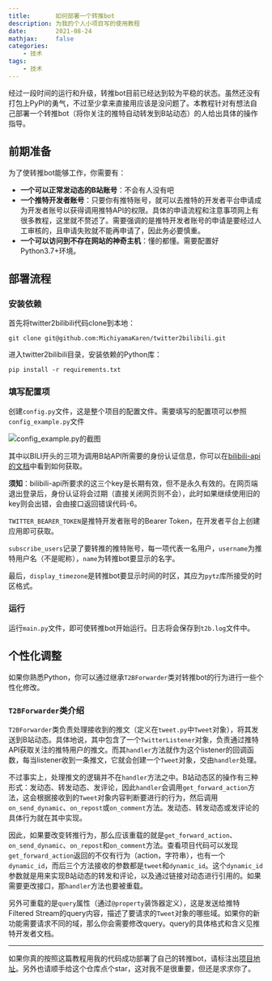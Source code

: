 ```yaml
---
title:       如何部署一个转推bot
description: 为我的个人小项目写的使用教程
date:        2021-08-24
mathjax:     false
categories:
    - 技术
tags:
    - 技术
---
```


经过一段时间的运行和升级，转推bot目前已经达到较为平稳的状态。虽然还没有打包上PyPI的勇气，不过至少拿来直接用应该是没问题了。本教程针对有想法自己部署一个转推bot（将你关注的推特自动转发到B站动态）的人给出具体的操作指导。

## 前期准备

为了使转推bot能够工作，你需要有：

- **一个可以正常发动态的B站账号**：不会有人没有吧
- **一个推特开发者账号**：只要你有推特账号，就可以去推特的开发者平台申请成为开发者账号以获得调用推特API的权限。具体的申请流程和注意事项网上有很多教程，这里就不赘述了。需要强调的是推特开发者账号的申请是要经过人工审核的，且申请失败就不能再申请了，因此务必要慎重。
- **一个可以访问到不存在网站的神奇主机**：懂的都懂。需要配置好Python3.7+环境。

## 部署流程

### 安装依赖

首先将twitter2bilibili代码clone到本地：
```
git clone git@github.com:MichiyamaKaren/twitter2bilibili.git
```

进入twitter2bilibili目录，安装依赖的Python库：
```
pip install -r requirements.txt
```

### 填写配置项

创建`config.py`文件，这是整个项目的配置文件。需要填写的配置项可以参照`config_example.py`文件

![config_example.py的截图](config-example.png)

其中以BILI开头的三项为调用B站API所需要的身份认证信息，你可以在[bilibili-api的文档](https://www.moyu.moe/bilibili-api/#/get-credential)中看到如何获取。

**须知**：bilibili-api所要求的这三个key是长期有效，但不是永久有效的。在网页端退出登录后，身份认证将会过期（直接关闭网页则不会），此时如果继续使用旧的key则会出错，会由接口返回错误代码-6。

`TWITTER_BEARER_TOKEN`是推特开发者账号的Bearer Token，在开发者平台上创建应用即可获取。

`subscribe_users`记录了要转推的推特账号，每一项代表一名用户，`username`为推特用户名（不是昵称），`name`为转推bot要显示的名字。

最后，`display_timezone`是转推bot要显示时间的时区，其应为`pytz`库所接受的时区格式。

### 运行

运行`main.py`文件，即可使转推bot开始运行。日志将会保存到`t2b.log`文件中。

## 个性化调整

如果你熟悉Python，你可以通过继承`T2BForwarder`类对转推bot的行为进行一些个性化修改。

### `T2BForwarder`类介绍

`T2BForwarder`类负责处理接收到的推文（定义在`tweet.py`中`Tweet`对象），将其发送到B站动态。具体地说，其中包含了一个`TwitterListener`对象，负责通过推特API获取关注的推特用户的推文。而其`handler`方法就作为这个listener的回调函数，每当listener收到一条推文，它就会创建一个`Tweet`对象，交由`handler`处理。

不过事实上，处理推文的逻辑并不在`handler`方法之中。B站动态区的操作有三种形式：发动态、转发动态、发评论，因此`handler`会调用`get_forward_action`方法，这会根据接收到的`Tweet`对象内容判断要进行的行为，然后调用`on_send_dynamic`、`on_repost`或`on_comment`方法。发动态、转发动态或发评论的具体行为就在其中实现。

因此，如果要改变转推行为，那么应该重载的就是`get_forward_action`、`on_send_dynamic`、`on_repost`和`on_comment`方法。查看项目代码可以发现`get_forward_action`返回的不仅有行为（action，字符串），也有一个`dynamic_id`，而后三个方法接收的参数都是`tweet`和`dynamic_id`。这个`dynamic_id`参数就是用来实现B站动态的转发和评论，以及通过链接对动态进行引用的。如果需要更改接口，那`handler`方法也要被重载。

另外可重载的是`query`属性（通过`@property`装饰器定义），这是发送给推特Filtered Stream的query内容，描述了要请求的`Tweet`对象的哪些域。如果你的新功能需要请求不同的域，那么你会需要修改query。query的具体格式和含义见推特开发者文档。

---

如果你真的按照这篇教程用我的代码成功部署了自己的转推bot，请标注出[项目地址](https://github.com/MichiyamaKaren/twitter2bilibili)。另外也请顺手给这个仓库点个star，这对我不是很重要，但还是求求你了。